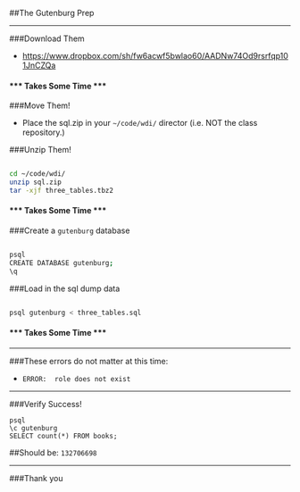 ##The Gutenburg Prep

---


###Download Them
- https://www.dropbox.com/sh/fw6acwf5bwlao60/AADNw74Od9rsrfqp101JnCZQa

#### *** Takes Some Time ***

###Move Them!
- Place the sql.zip in your `~/code/wdi/` director (i.e. NOT the class repository.)

###Unzip Them!

```bash

cd ~/code/wdi/
unzip sql.zip
tar -xjf three_tables.tbz2
```

#### *** Takes Some Time ***


###Create a `gutenburg` database

```bash

psql
CREATE DATABASE gutenburg;
\q
```

###Load in the sql dump data

```bash

psql gutenburg < three_tables.sql
```

#### *** Takes Some Time ***

---

###These errors do not matter at this time:
- `ERROR:  role does not exist`

---


###Verify Success!

```
psql
\c gutenburg
SELECT count(*) FROM books;

```

##Should be: `132706698`

---

###Thank you
